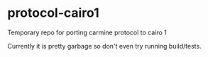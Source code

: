 # protocol-cairo1
Temporary repo for porting carmine protocol to cairo 1

Currently it is pretty garbage so don't even try running build/tests.
